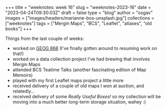 
+++
title = "weeknotes: week 16"
slug = "weeknotes-2023-16"
date = "2023-04-24T09:30:03Z"
draft = false
type = "blog"
author = "osgav"
images = ["images/headers/marianne-bos-unsplash.jpg"]
collections = ["weeknotes"]
tags = ["Mergin Maps", "BCS", "Leaflet", "atlases", "old books"]
+++

Things from the last couple of weeks:

<!--more-->

- worked on [GEOG 868](https://roam.libraries.psu.edu/node/1357) (I've finally gotten around to resuming work on that!)
- worked on a data collection project I've had brewing that involves Mergin Maps
- attended BCS Teatime Talks (another fascinating edition of Map Memoirs)
- played with my first Leaflet maps project a little more
- received delivery of a couple of old maps I won at auction, and relatedly...
- received delivery of some *Really Useful Boxes!* so my collection will be moving into a much better long-term storage situation, wahey :)
